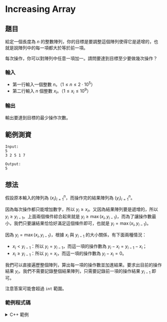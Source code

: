 Increasing Array
===

題目
---
給定一個長度為 $n$ 的整數陣列，你的目標是要調整這個陣列使得它是遞增的，也就是說陣列中的每一項都大於等於前一項。

每次操作，你可以對陣列中任意一項加一。請問要達到目標至少要做幾次操作？

### 輸入
- 第一行輸入一個整數 $n$。（$1 \le n \le 2 \cdot 10^5$）
- 第二行輸入 $n$ 個整數 $x_i$。（$1 \le x_i \le 10^9$）

### 輸出
輸出要達到目標的最少操作次數。

範例測資
---
```
Input:
5
3 2 5 1 7

Output:
5
```

想法
---
假設原本輸入的陣列為 $(x_i)_{i=1}^n$，而操作完的結果陣列為 $(y_i)_{i=1}^n$。

因為每次操作都只能增加數字，所以 $y_i \ge x_i$。又因為結果陣列要是遞增的，所以 $y_i \ge y_{i-1}$。上面兩個條件綜合起來就是 $y_i \ge \max(x_i, y_{i-1})$，而為了讓操作數最小，我們只要讓結果恰恰好滿足這個條件即可，也就是 $y_i = \max(x_i, y_{i-1})$。

因為 $y_i = \max(x_i, y_{i-1})$，根據 $x_i$ 與 $y_{i-1}$ 的大小關係，有下面兩種情況：
- $x_i < y_{i-1}$：所以 $y_i = y_{i-1}$，而這一項的操作數為 $y_i - x_i = y_{i-1} - x_i$；
- $x_i \ge y_{i-1}$：所以 $y_i = x_i$，而這一項的操作數為 $y_i - x_i = 0$。

我們可以直接遍歷整個陣列，算出每一項的操作數並加進結果。要求出目前的操作結果 $y_i$，我們不需要記錄整個結果陣列，只需要記錄前一項的操作結果 $y_{i-1}$ 即可。

注意答案可能會超過 `int` 範圍。

### 範例程式碼
<details>
<summary>C++ 範例</summary>

```cpp
#include <bits/stdc++.h>
using namespace std;

int main() {
    long long ans = 0;
    int n, pre, x;
    cin >> n;
    cin >> pre;
    for (int i = 1; i < n; i++) {
        cin >> x;
        if (x < pre) {
            ans += pre - x;
        } else {
            pre = x;
        }
    }
    cout << ans;
}
```
</details>